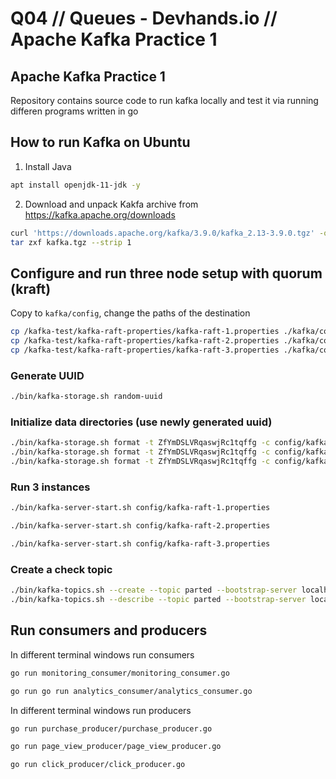 # Q04 // Queues - Devhands.io // Apache Kafka Practice 1

## Apache Kafka Practice 1 
Repository contains source code to run kafka locally and test it via running differen programs written in go 

## How to run Kafka on Ubuntu
1. Install Java
```bash 
apt install openjdk-11-jdk -y
```
2. Download and unpack Kakfa archive from https://kafka.apache.org/downloads
```bash 
curl 'https://downloads.apache.org/kafka/3.9.0/kafka_2.13-3.9.0.tgz' -o kafka.tgz
tar zxf kafka.tgz --strip 1
```

## Configure and run three node setup with quorum (kraft)
Copy to `kafka/config`, change the paths of the destination
```bash
cp /kafka-test/kafka-raft-properties/kafka-raft-1.properties ./kafka/config/kafka-raft-1.properties
cp /kafka-test/kafka-raft-properties/kafka-raft-2.properties ./kafka/config/kafka-raft-2.properties
cp /kafka-test/kafka-raft-properties/kafka-raft-3.properties ./kafka/config/kafka-raft-3.properties
```

### Generate UUID
```bash
./bin/kafka-storage.sh random-uuid
```

### Initialize data directories (use newly generated uuid)
```bash
./bin/kafka-storage.sh format -t ZfYmDSLVRqaswjRc1tqffg -c config/kafka-raft-1.properties
./bin/kafka-storage.sh format -t ZfYmDSLVRqaswjRc1tqffg -c config/kafka-raft-2.properties
./bin/kafka-storage.sh format -t ZfYmDSLVRqaswjRc1tqffg -c config/kafka-raft-3.properties
```

### Run 3 instances
```bash
./bin/kafka-server-start.sh config/kafka-raft-1.properties
```
```bash
./bin/kafka-server-start.sh config/kafka-raft-2.properties
```
```bash
./bin/kafka-server-start.sh config/kafka-raft-3.properties
```

### Create a check topic
```bash
./bin/kafka-topics.sh --create --topic parted --bootstrap-server localhost:19092,localhost:29092,localhost:39092
./bin/kafka-topics.sh --describe --topic parted --bootstrap-server localhost:19092,localhost:29092,localhost:39092
```

## Run consumers and producers
In different terminal windows run consumers

```bash
go run monitoring_consumer/monitoring_consumer.go
```

```bash
go run go run analytics_consumer/analytics_consumer.go
```

In different terminal windows run producers
```bash
go run purchase_producer/purchase_producer.go
```

```bash
go run page_view_producer/page_view_producer.go
```

```bash
go run click_producer/click_producer.go
```
